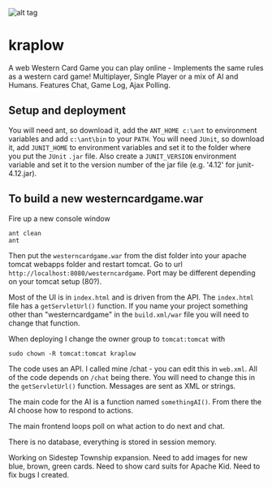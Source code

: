 ![alt tag](./WebContent/logo2.png)

# kraplow
A web Western Card Game you can play online - Implements the same rules as a western card game!
Multiplayer, Single Player or a mix of AI and Humans.
Features Chat, Game Log, Ajax Polling.

## Setup and deployment
You will need ant, so download it, add the `ANT_HOME c:\ant`
to environment variables and add `c:\ant\bin` to your `PATH`.
You will need `JUnit`, so download it, add `JUNIT_HOME` to
environment variables and set it to the folder where you put
the `JUnit` `.jar` file. Also create a `JUNIT_VERSION`
environment variable and set it to the version number of the
jar file (e.g. '4.12' for junit-4.12.jar).

## To build a new westerncardgame.war
Fire up a new console window
```
ant clean
ant
```
Then put the `westerncardgame.war` from the dist folder into
your apache tomcat webapps folder and restart tomcat.
Go to url `http://localhost:8080/westerncardgame`.
Port may be different depending on your tomcat setup (80?).

Most of the UI is in `index.html` and is driven from the API.
The `index.html` file has a `getServletUrl()` function. If you
name your project something other than "westerncardgame" in
the `build.xml/war` file you will need to change that function.

When deploying I change the owner group to `tomcat:tomcat` with
```
sudo chown -R tomcat:tomcat kraplow
```

The code uses an API.
I called mine /chat - you can edit this in `web.xml`.
All of the code depends on `/chat` being there.
You will need to change this in the `getServletUrl()` function.
Messages are sent as XML or strings.

The main code for the AI is a function named `somethingAI()`.
From there the AI choose how to respond to actions.

The main frontend loops poll on what action to do next and chat.

There is no database, everything is stored in session memory.

Working on Sidestep Township expansion.
Need to add images for new blue, brown, green cards.
Need to show card suits for Apache Kid.
Need to fix bugs I created.

